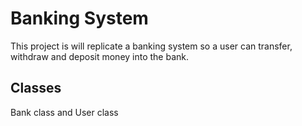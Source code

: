# Banking System

This project is will replicate a banking system so a user can transfer, withdraw and deposit money into the bank.

## Classes

Bank class and User class


